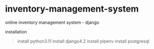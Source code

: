 # inventory-management-system
online inventory management system - django

installation
> install python3.11
> install django4.2
> install pipenv
> install postgresql
